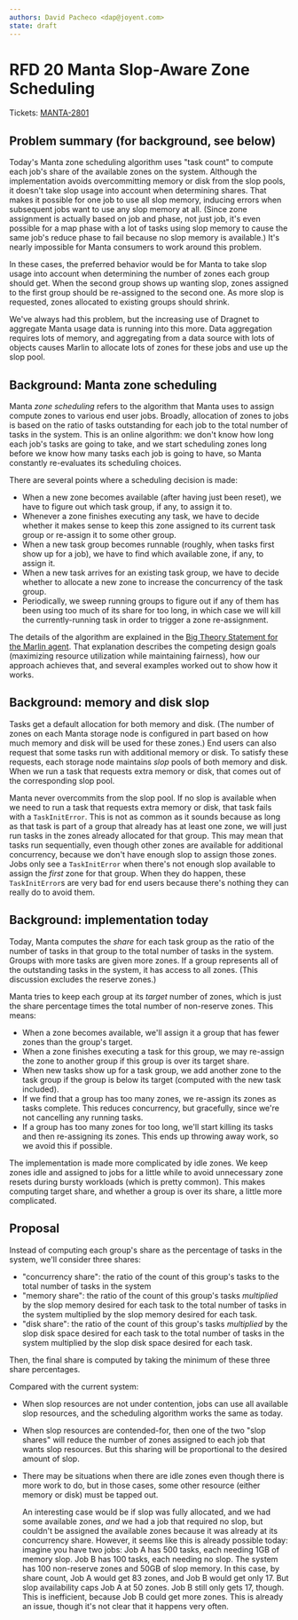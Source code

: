 ```yaml
---
authors: David Pacheco <dap@joyent.com>
state: draft
---
```


<!--
    This Source Code Form is subject to the terms of the Mozilla Public
    License, v. 2.0. If a copy of the MPL was not distributed with this
    file, You can obtain one at http://mozilla.org/MPL/2.0/.
-->

<!--
    Copyright 2015 Joyent, Inc.
-->

# RFD 20 Manta Slop-Aware Zone Scheduling

Tickets: [MANTA-2801](https://mnx.atlassian.net/browse/MANTA-2801)

## Problem summary (for background, see below)

Today's Manta zone scheduling algorithm uses "task count" to compute each job's
share of the available zones on the system.  Although the implementation avoids
overcommitting memory or disk from the slop pools, it doesn't take slop usage
into account when determining shares.  That makes it possible for one job to use
all slop memory, inducing errors when subsequent jobs want to use any slop
memory at all.  (Since zone assignment is actually based on job and phase, not
just job, it's even possible for a map phase with a lot of tasks using slop
memory to cause the same job's reduce phase to fail because no slop memory is
available.)  It's nearly impossible for Manta consumers to work around this
problem.

In these cases, the preferred behavior would be for Manta to take slop usage
into account when determining the number of zones each group should get.  When
the second group shows up wanting slop, zones assigned to the first group should
be re-assigned to the second one.  As more slop is requested, zones allocated to
existing groups should shrink.  

We've always had this problem, but the increasing use of Dragnet to aggregate
Manta usage data is running into this more.  Data aggregation requires lots of
memory, and aggregating from a data source with lots of objects causes Marlin to
allocate lots of zones for these jobs and use up the slop pool.


## Background: Manta zone scheduling

Manta _zone scheduling_ refers to the algorithm that Manta uses to assign
compute zones to various end user jobs.  Broadly, allocation of zones to jobs is
based on the ratio of tasks outstanding for each job to the total number of
tasks in the system.  This is an online algorithm: we don't know how long each
job's tasks are going to take, and we start scheduling zones long before we know
how many tasks each job is going to have, so Manta constantly re-evaluates its
scheduling choices.

There are several points where a scheduling decision is made:

* When a new zone becomes available (after having just been reset), we have to
  figure out which task group, if any, to assign it to.
* Whenever a zone finishes executing any task, we have to decide whether it
  makes sense to keep this zone assigned to its current task group or re-assign
  it to some other group.
* When a new task group becomes runnable (roughly, when tasks first show up for
  a job), we have to find which available zone, if any, to assign it.
* When a new task arrives for an existing task group, we have to decide whether
  to allocate a new zone to increase the concurrency of the task group.
* Periodically, we sweep running groups to figure out if any of them has been
  using too much of its share for too long, in which case we will kill the
  currently-running task in order to trigger a zone re-assignment.

The details of the algorithm are explained in the [Big Theory Statement for the
Marlin
agent](https://github.com/TritonDataCenter/manta-marlin/blob/3203685ae50c9f8941e9c05c721f5c36b50e602e/agent/lib/agent/agent.js#L27-L183).
That explanation describes the competing design goals (maximizing resource
utilization while maintaining fairness), how our approach achieves that, and
several examples worked out to show how it works.


## Background: memory and disk slop

Tasks get a default allocation for both memory and disk.  (The number of zones
on each Manta storage node is configured in part based on how much memory and
disk will be used for these zones.)  End users can also request that some tasks
run with additional memory or disk.  To satisfy these requests, each storage
node maintains _slop_ pools of both memory and disk.  When we run a task that
requests extra memory or disk, that comes out of the corresponding slop pool.

Manta never overcommits from the slop pool.  If no slop is available when we
need to run a task that requests extra memory or disk, that task fails with a
`TaskInitError`.  This is not as common as it sounds because as long as that
task is part of a group that already has at least one zone, we will just run
tasks in the zones already allocated for that group.  This may mean that tasks
run sequentially, even though other zones are available for additional
concurrency, because we don't have enough slop to assign those zones.  Jobs only
see a `TaskInitError` when there's not enough slop available to assign the
_first_ zone for that group.  When they do happen, these `TaskInitError`s are
very bad for end users because there's nothing they can really do to avoid them.


## Background: implementation today

Today, Manta computes the _share_ for each task group as the ratio of the number
of tasks in that group to the total number of tasks in the system.  Groups with
more tasks are given more zones.  If a group represents all of the outstanding
tasks in the system, it has access to all zones.  (This discussion excludes the
reserve zones.)

Manta tries to keep each group at its _target_ number of zones, which is just
the share percentage times the total number of non-reserve zones.  This means:

* When a zone becomes available, we'll assign it a group that has fewer zones
  than the group's target.
* When a zone finishes executing a task for this group, we may re-assign the
  zone to another group if this group is over its target share.
* When new tasks show up for a task group, we add another zone to the task group
  if the group is below its target (computed with the new task included).
* If we find that a group has too many zones, we re-assign its zones as
  tasks complete.  This reduces concurrency, but gracefully, since we're not
  cancelling any running tasks.
* If a group has too many zones for too long, we'll start killing its tasks and
  then re-assigning its zones.  This ends up throwing away work, so we avoid
  this if possible.

The implementation is made more complicated by idle zones.  We keep zones idle
and assigned to jobs for a little while to avoid unnecessary zone resets during
bursty workloads (which is pretty common).  This makes computing target share,
and whether a group is over its share, a little more complicated.


## Proposal

Instead of computing each group's share as the percentage of tasks in the
system, we'll consider three shares:

* "concurrency share": the ratio of the count of this group's tasks to the total
  number of tasks in the system
* "memory share": the ratio of the count of this group's tasks _multiplied_ by
  the slop memory desired for each task to the total number of tasks in the
  system multiplied by the slop memory desired for each task.
* "disk share": the ratio of the count of this group's tasks _multiplied_ by
  the slop disk space desired for each task to the total number of tasks in the
  system multiplied by the slop disk space desired for each task.

Then, the final share is computed by taking the minimum of these three share
percentages.

Compared with the current system:

* When slop resources are not under contention, jobs can use all available slop
  resources, and the scheduling algorithm works the same as today.
* When slop resources are contended-for, then one of the two "slop shares" will
  reduce the number of zones assigned to each job that wants slop resources.
  But this sharing will be proportional to the desired amount of slop.
* There may be situations when there are idle zones even though there is more
  work to do, but in those cases, some other resource (either memory or disk)
  must be tapped out.

  An interesting case would be if slop was fully allocated, and we had some
  available zones, _and_ we had a job that required no slop, but couldn't be
  assigned the available zones because it was already at its concurrency share.
  However, it seems like this is already possible today: imagine you have two
  jobs: Job A has 500 tasks, each needing 1GB of memory slop.  Job B has 100
  tasks, each needing no slop.  The system has 100 non-reserve zones and 50GB of
  slop memory.  In this case, by share count, Job A would get 83 zones, and Job
  B would get only 17.  But slop availability caps Job A at 50 zones.  Job B
  still only gets 17, though.  This is inefficient, because Job B could get more
  zones.  This is already an issue, though it's not clear that it happens very
  often.
